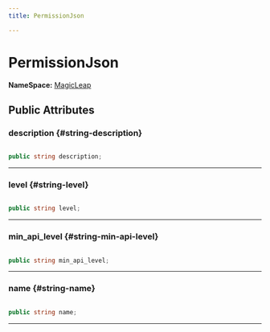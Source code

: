 ```yaml
---
title: PermissionJson

---
```


# PermissionJson



**NameSpace:** 
[MagicLeap](/versioned_docs/version-14-Jun-2023/unity-api/api/UnityEditor.XR.MagicLeap/UnityEditor.XR.MagicLeap.md) 








## Public Attributes

### description {#string-description}

```csharp

public string description;

```






-----------

### level {#string-level}

```csharp

public string level;

```






-----------

### min_api_level {#string-min-api-level}

```csharp

public string min_api_level;

```






-----------

### name {#string-name}

```csharp

public string name;

```






-----------


